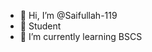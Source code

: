 - 👋 Hi, I’m @Saifullah-119
- 👀 Student
- 🌱 I’m currently learning BSCS

<!---
Saifullah-119/Saifullah-119 is a ✨ special ✨ repository because its `README.md` (this file) appears on your GitHub profile.
You can click the Preview link to take a look at your changes.
--->
